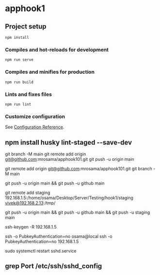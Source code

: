 # apphook1

## Project setup
```
npm install
```

### Compiles and hot-reloads for development
```
npm run serve
```

### Compiles and minifies for production
```
npm run build
```

### Lints and fixes files
```
npm run lint
```

### Customize configuration
See [Configuration Reference](https://cli.vuejs.org/config/).


npm install  husky lint-staged --save-dev
-------------------------------


git branch -M main
git remote add origin git@github.com:mrosama/apphook101.git
git push -u origin main



git remote add origin git@github.com:mrosama/apphook101.git
git branch -M main

git push -u origin main && git push -u github main


git remote add staging 192.168.1.5:/home/osama/Desktop/Server/Testing/hook1/staging 
vivek@192.168.2.13:/tmp/

git push -u origin main && git push -u github main &&  git push -u staging main

ssh-keygen -R 192.168.1.5

ssh -o PubkeyAuthentication=no osama@local
ssh -o PubkeyAuthentication=no  192.168.1.5

sudo systemctl restart sshd.service

grep Port /etc/ssh/sshd_config
-----------------